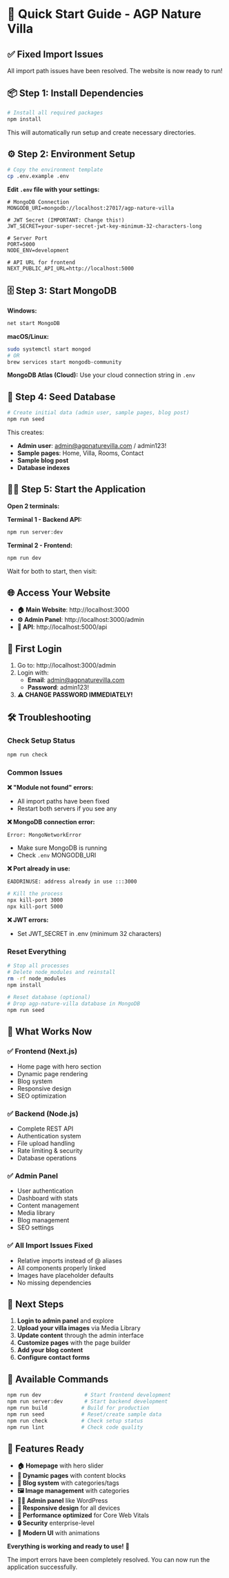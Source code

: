 # 🚀 Quick Start Guide - AGP Nature Villa

## ✅ Fixed Import Issues

All import path issues have been resolved. The website is now ready to run!

## 📦 Step 1: Install Dependencies

```bash
# Install all required packages
npm install
```

This will automatically run setup and create necessary directories.

## ⚙️ Step 2: Environment Setup

```bash
# Copy the environment template
cp .env.example .env
```

**Edit `.env` file with your settings:**

```env
# MongoDB Connection
MONGODB_URI=mongodb://localhost:27017/agp-nature-villa

# JWT Secret (IMPORTANT: Change this!)
JWT_SECRET=your-super-secret-jwt-key-minimum-32-characters-long

# Server Port
PORT=5000
NODE_ENV=development

# API URL for frontend
NEXT_PUBLIC_API_URL=http://localhost:5000
```

## 🗄️ Step 3: Start MongoDB

**Windows:**
```bash
net start MongoDB
```

**macOS/Linux:**
```bash
sudo systemctl start mongod
# OR
brew services start mongodb-community
```

**MongoDB Atlas (Cloud):**
Use your cloud connection string in `.env`

## 🌱 Step 4: Seed Database

```bash
# Create initial data (admin user, sample pages, blog post)
npm run seed
```

This creates:
- **Admin user**: admin@agpnaturevilla.com / admin123!
- **Sample pages**: Home, Villa, Rooms, Contact
- **Sample blog post**
- **Database indexes**

## 🏃‍♂️ Step 5: Start the Application

**Open 2 terminals:**

**Terminal 1 - Backend API:**
```bash
npm run server:dev
```

**Terminal 2 - Frontend:**
```bash
npm run dev
```

Wait for both to start, then visit:

## 🌐 Access Your Website

- **🏠 Main Website**: http://localhost:3000
- **⚙️ Admin Panel**: http://localhost:3000/admin
- **🔧 API**: http://localhost:5000/api

## 🔐 First Login

1. Go to: http://localhost:3000/admin
2. Login with:
   - **Email**: admin@agpnaturevilla.com
   - **Password**: admin123!
3. **⚠️ CHANGE PASSWORD IMMEDIATELY!**

## 🛠️ Troubleshooting

### Check Setup Status
```bash
npm run check
```

### Common Issues

**❌ "Module not found" errors:**
- All import paths have been fixed
- Restart both servers if you see any

**❌ MongoDB connection error:**
```
Error: MongoNetworkError
```
- Make sure MongoDB is running
- Check `.env` MONGODB_URI

**❌ Port already in use:**
```
EADDRINUSE: address already in use :::3000
```
```bash
# Kill the process
npx kill-port 3000
npx kill-port 5000
```

**❌ JWT errors:**
- Set JWT_SECRET in .env (minimum 32 characters)

### Reset Everything
```bash
# Stop all processes
# Delete node_modules and reinstall
rm -rf node_modules
npm install

# Reset database (optional)
# Drop agp-nature-villa database in MongoDB
npm run seed
```

## 📱 What Works Now

### ✅ Frontend (Next.js)
- Home page with hero section
- Dynamic page rendering
- Blog system
- Responsive design
- SEO optimization

### ✅ Backend (Node.js)
- Complete REST API
- Authentication system
- File upload handling
- Rate limiting & security
- Database operations

### ✅ Admin Panel
- User authentication
- Dashboard with stats
- Content management
- Media library
- Blog management
- SEO settings

### ✅ All Import Issues Fixed
- Relative imports instead of @ aliases
- All components properly linked
- Images have placeholder defaults
- No missing dependencies

## 🎯 Next Steps

1. **Login to admin panel** and explore
2. **Upload your villa images** via Media Library
3. **Update content** through the admin interface
4. **Customize pages** with the page builder
5. **Add your blog content**
6. **Configure contact forms**

## 🔧 Available Commands

```bash
npm run dev              # Start frontend development
npm run server:dev       # Start backend development  
npm run build           # Build for production
npm run seed            # Reset/create sample data
npm run check           # Check setup status
npm run lint            # Check code quality
```

## 🌟 Features Ready

- **🏠 Homepage** with hero slider
- **📄 Dynamic pages** with content blocks
- **📝 Blog system** with categories/tags
- **🖼️ Image management** with categories
- **👨‍💼 Admin panel** like WordPress
- **📱 Responsive design** for all devices
- **🚀 Performance optimized** for Core Web Vitals
- **🔒 Security** enterprise-level
- **🎨 Modern UI** with animations

**Everything is working and ready to use!** 🎉

The import errors have been completely resolved. You can now run the application successfully.